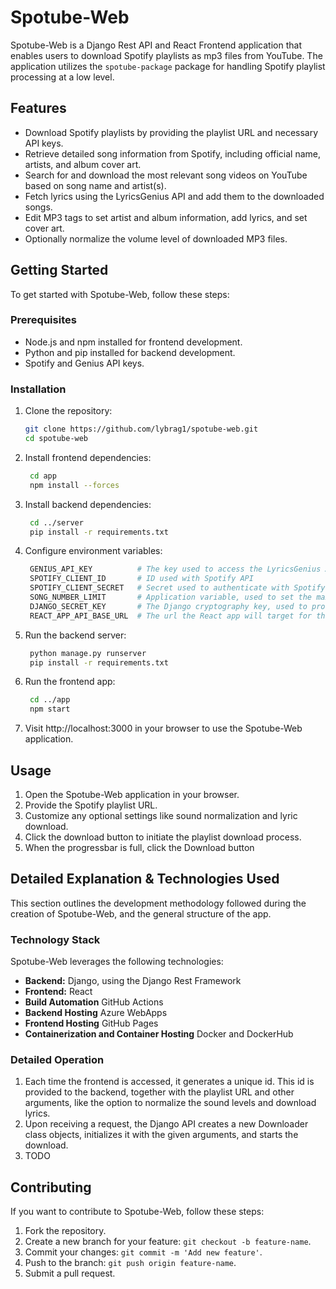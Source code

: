 # Spotube-Web

Spotube-Web is a Django Rest API and React Frontend application that enables users to download Spotify playlists as mp3 files from YouTube. The application utilizes the `spotube-package` package for handling Spotify playlist processing at a low level.

## Features

- Download Spotify playlists by providing the playlist URL and necessary API keys.
- Retrieve detailed song information from Spotify, including official name, artists, and album cover art.
- Search for and download the most relevant song videos on YouTube based on song name and artist(s).
- Fetch lyrics using the LyricsGenius API and add them to the downloaded songs.
- Edit MP3 tags to set artist and album information, add lyrics, and set cover art.
- Optionally normalize the volume level of downloaded MP3 files.

## Getting Started

To get started with Spotube-Web, follow these steps:

### Prerequisites

- Node.js and npm installed for frontend development.
- Python and pip installed for backend development.
- Spotify and Genius API keys.

### Installation

1. Clone the repository:
   ```bash
   git clone https://github.com/lybrag1/spotube-web.git
   cd spotube-web
2. Install frontend dependencies:
   ```bash
    cd app
    npm install --forces
3. Install backend dependencies:
   ```bash
    cd ../server
    pip install -r requirements.txt
4. Configure environment variables:
   ```bash
    GENIUS_API_KEY          # The key used to access the LyricsGenius API
    SPOTIFY_CLIENT_ID       # ID used with Spotify API
    SPOTIFY_CLIENT_SECRET   # Secret used to authenticate with Spotify API
    SONG_NUMBER_LIMIT       # Application variable, used to set the max number of songs to download
    DJANGO_SECRET_KEY       # The Django cryptography key, used to protect against CSRF and other attacks
    REACT_APP_API_BASE_URL  # The url the React app will target for the backend. If running locally, set to "http://127.0.0.1:8000"
5. Run the backend server:
   ```bash
    python manage.py runserver
    pip install -r requirements.txt
6. Run the frontend app:
   ```bash
    cd ../app
    npm start
7. Visit http://localhost:3000 in your browser to use the Spotube-Web application.

## Usage
1. Open the Spotube-Web application in your browser.
2. Provide the Spotify playlist URL.
3. Customize any optional settings like sound normalization and lyric download.
4. Click the download button to initiate the playlist download process.
5. When the progressbar is full, click the Download button

## Detailed Explanation & Technologies Used

This section outlines the development methodology followed during the creation of Spotube-Web, and the general structure of the app.

### Technology Stack
Spotube-Web leverages the following technologies:
- **Backend:**      Django, using the Django Rest Framework
- **Frontend:**     React
- **Build Automation** GitHub Actions
- **Backend Hosting**  Azure WebApps
- **Frontend Hosting** GitHub Pages
- **Containerization and Container Hosting** Docker and DockerHub

### Detailed Operation
1. Each time the frontend is accessed, it generates a unique id. This id is provided to the backend, together with the playlist URL and other arguments, like the option to normalize the sound levels and download lyrics.
2. Upon receiving a request, the Django API creates a new Downloader class objects, initializes it with the given arguments, and starts the download.
3. TODO


## Contributing
If you want to contribute to Spotube-Web, follow these steps:

1. Fork the repository.
2. Create a new branch for your feature: `git checkout -b feature-name`.
3. Commit your changes: `git commit -m 'Add new feature'`.
4. Push to the branch: `git push origin feature-name`.
5. Submit a pull request.